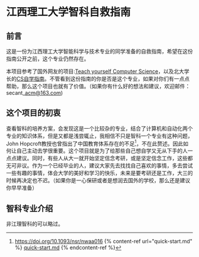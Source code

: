 # 江西理工大学智科自救指南

## 前言

&#x20;  这是一份为江西理工大学智能科学与技术专业的同学准备的自救指南，希望在这份指南公开之前，这个专业仍然存在。

&#x20;   本项目参考了国外网友的项目:[Teach yourself Computer Science](https://teachyourselfcs.com)，以及北大学长的[CS自学指南](https://csdiy.wiki)。不管看到这份指南的你是否是这个专业，如果对你们有一点点帮助，那么这个项目也就有了价值。（如果你有什么好的想法和建议，欢迎邮件：secant\_acm@163.com)

## 这个项目的初衷

&#x20;   查看智科的培养方案，会发现这是一个比较杂的专业，结合了计算机和自动化两个专业的知识体系，但是又都是浅尝辄止，我相信不只是智科一个专业有这种问题，John Hopcroft教授也曾指出了中国教育体系存在的不足[^1]，不在此赘述。因此如何让自己主动去学很重要。这个项目就是为了给那些自己想自学又无从下手的人一点点建议。同时，有些人从大一就开始坚定信念考研，或是坚定信念工作，这些都无可非议。作为一个已经毕业的人，建议大家先去找找自己喜欢的事情，多去尝试一些有趣的事情，体会大学的美好和学习的快乐，未来是要考研还是工作，大三的时候再决定也不迟。（如果你是一心保研或者是想润去国外的学校，那么还是建议你早早准备）

## 智科专业介绍
非江理智科的可以略过。


[^1]:https://doi.org/10.1093/nsr/nwaa016
{% content-ref url="quick-start.md" %}
[quick-start.md](quick-start.md)
{% endcontent-ref %}
